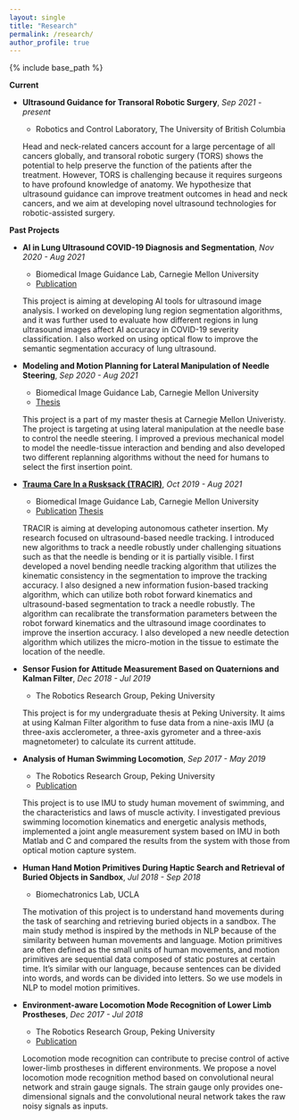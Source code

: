 ```yaml
---
layout: single
title: "Research"
permalink: /research/
author_profile: true
---
```


{% include base_path %}

**Current**

* **Ultrasound Guidance for Transoral Robotic Surgery**, *Sep 2021 - present*
    *  Robotics and Control Laboratory, The University of British Columbia
    
    Head and neck-related cancers account for a large percentage of all cancers globally, and transoral robotic surgery (TORS) shows the potential to help preserve the function of the patients after the treatment. However, TORS is challenging because it requires surgeons to have profound knowledge of anatomy. We hypothesize that ultrasound guidance can improve treatment outcomes in head and neck cancers, and we aim at developing novel ultrasound technologies for robotic-assisted surgery. 


**Past Projects**

* **AI in Lung Ultrasound COVID-19 Diagnosis and Segmentation**, *Nov 2020 - Aug 2021*
    *  Biomedical Image Guidance Lab, Carnegie Mellon University
    *  [Publication](https://link.springer.com/chapter/10.1007/978-3-030-90874-4_14)
    
    This project is aiming at developing AI tools for ultrasound image analysis. I worked on developing lung region segmentation algorithms, and it was further used to evaluate how different regions in lung ultrasound images affect AI accuracy in COVID-19 severity classification. I also worked on using optical flow to improve the semantic segmentation accuracy of lung ultrasound.

* **Modeling and Motion Planning for Lateral Manipulation of Needle Steering**, *Sep 2020 - Aug 2021*
    *  Biomedical Image Guidance Lab, Carnegie Mellon University
    *  [Thesis](https://www.ri.cmu.edu/publications/ultrasound-based-needle-tracking-and-lateral-manipulation-planning-for-common-needle-steering/)

    This project is a part of my master thesis at Carnegie Mellon Univeristy. The project is targeting at using lateral manipulation at the needle base to control the needle steering. I improved a previous mechanical model to model the needle-tissue interaction and bending and also developed two different replanning algorithms without the need for humans to select the first insertion point.

* **[Trauma Care In a Rusksack (TRACIR)](https://www.cmu.edu/news/stories/archives/2019/may/trauma-care-system.html)**, *Oct 2019 - Aug 2021*
    * Biomedical Image Guidance Lab, Carnegie Mellon University
    * [Publication](https://ieeexplore.ieee.org/abstract/document/9433804) [Thesis](https://www.ri.cmu.edu/publications/ultrasound-based-needle-tracking-and-lateral-manipulation-planning-for-common-needle-steering/)

    TRACIR is aiming at developing autonomous catheter insertion. My research focused on ultrasound-based needle tracking.  I introduced new algorithms to track a needle robustly under challenging situations such as that the needle is bending or it is partially visible. I first developed a novel bending needle tracking algorithm that utilizes the kinematic consistency in the segmentation to improve the tracking accuracy. I also designed a new information fusion-based tracking algorithm, which can utilize both robot forward kinematics and ultrasound-based segmentation to track a needle robustly. The algorithm can recalibrate the transformation parameters between the robot forward kinematics and the ultrasound image coordinates to improve the insertion accuracy. I also developed a new needle detection algorithm which utilizes the micro-motion in the tissue to estimate the location of the needle.

* **Sensor Fusion for Attitude Measurement Based on Quaternions and Kalman Filter**, *Dec 2018 - Jul 2019*
    * The Robotics Research Group, Peking University

    This project is for my undergraduate thesis at Peking University. It aims at using Kalman Filter algorithm to fuse data from a nine-axis IMU (a three-axis acclerometer, a three-axis gyrometer and a three-axis magnetometer) to calculate its current attitude. 

* **Analysis of Human Swimming Locomotion**, *Sep 2017 - May 2019*
    * The Robotics Research Group, Peking University
    * [Publication](https://ieeexplore.ieee.org/abstract/document/9090211/)

    This project is to use IMU to study human movement of swimming, and the characteristics and laws of muscle activity. 
    I investigated previous swimming locomotion kinematics and energetic analysis methods, implemented a joint angle measurement system based on IMU in both Matlab and C and compared the results from the system with those from optical motion capture system. 

* **Human Hand Motion Primitives During Haptic Search and Retrieval of Buried Objects in Sandbox**, *Jul 2018 - Sep 2018*
    * Biomechatronics Lab, UCLA

    The motivation of this project is to understand hand movements during the task of searching and retrieving buried objects in a sandbox. The main study method is inspired by the methods in NLP because of the similarity between human movements and language. Motion primitives are often defined as the small units of human movements, and motion primitives are sequential data composed of static postures at certain time. It’s similar with our language, because sentences can be divided into words, and words can be divided into letters. So we use models in NLP to model motion primitives.

* **Environment-aware Locomotion Mode Recognition of Lower Limb Prostheses**, *Dec 2017 - Jul 2018*
	* The Robotics Research Group, Peking University
    * [Publication](https://www.tandfonline.com/doi/abs/10.1080/01691864.2018.1563500)

	Locomotion mode recognition can contribute to precise control of active lower-limb prostheses in different environments. We propose a novel locomotion mode recognition method based on convolutional neural network and strain gauge signals. The strain gauge only provides one-dimensional signals and the convolutional neural network takes the raw noisy signals as inputs.
